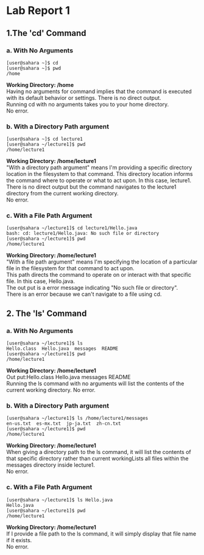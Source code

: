 # Lab Report 1
## 1.The 'cd' Command
### a. With No Arguments
```
[user@sahara ~]$ cd
[user@sahara ~]$ pwd
/home
```
**Working Directory: /home**  
Having no arguments for command implies that the command is executed with its default behavior or settings.
There is no direct output.  
Running cd with no arguments takes you to your home directory.   
No error.  


### b. With a Directory Path argument
```
[user@sahara ~]$ cd lecture1
[user@sahara ~/lecture1]$ pwd
/home/lecture1
```
**Working Directory: /home/lecture1**  
"With a directory path argument" means I'm providing a specific directory location in the filesystem to that command. This directory location informs the command where to operate or what to act upon. In this case, lecture1.  
There is no direct output but the command navigates to the lecture1 directory from the current working directory.  
No error.  


### c. With a File Path Argument
```
[user@sahara ~/lecture1]$ cd lecture1/Hello.java
bash: cd: lecture1/Hello.java: No such file or directory
[user@sahara ~/lecture1]$ pwd
/home/lecture1
```
**Working Directory: /home/lecture1**  
"With a file path argument" means I'm specifying the location of a particular file in the filesystem for that command to act upon.  
This path directs the command to operate on or interact with that specific file. In this case, Hello.java.  
The out put is a error message indicating "No such file or directory".  
There is an error because we can't navigate to a file using cd.  


## 2. The 'ls' Command
### a. With No Arguments
```
[user@sahara ~/lecture1]$ ls
Hello.class  Hello.java  messages  README
[user@sahara ~/lecture1]$ pwd
/home/lecture1
```
**Working Directory: /home/lecture1**  
Out put:Hello.class  Hello.java  messages  README  
Running the ls command with no arguments will list the contents of the current working directory. 
No error.  

### b. With a Directory Path argument
```
[user@sahara ~/lecture1]$ ls /home/lecture1/messages
en-us.txt  es-mx.txt  jp-ja.txt  zh-cn.txt
[user@sahara ~/lecture1]$ pwd
/home/lecture1
```
**Working Directory: /home/lecture1**  
When giving a directory path to the ls command, it will list the contents of that specific directory rather than current workingLists all files within the messages directory inside lecture1.  
No error. 

### c. With a File Path Argument
```
[user@sahara ~/lecture1]$ ls Hello.java
Hello.java
[user@sahara ~/lecture1]$ pwd
/home/lecture1
```
**Working Directory: /home/lecture1**  
If I provide a file path to the ls command, it will simply display that file name if it exists.  
No error.  


